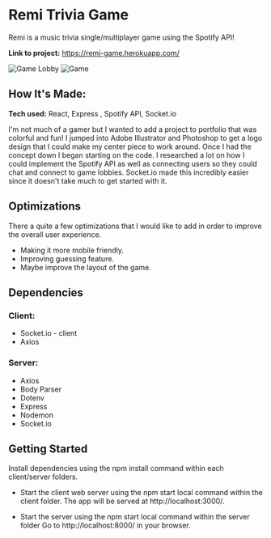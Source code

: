 # Remi Trivia Game
Remi is a music trivia single/multiplayer game using the Spotify API!

**Link to project:** https://remi-game.herokuapp.com/

![Game Lobby](../remi/client/src/assets/remi_home.png)
![Game](../remi/client/src/assets/remi_game.png)

## How It's Made:

**Tech used:** React, Express , Spotify API, Socket.io

I'm not much of a gamer but I wanted to add a project to portfolio that was colorful and fun! I jumped into Adobe Illustrator and Photoshop to get a logo design that I could make my center piece to work around. Once I had the concept down I began starting on the code. I researched a lot on how I could implement the Spotify API as well as connecting users so they could chat and connect to game lobbies. Socket.io made this incredibly easier since it doesn't take much to get started with it. 

## Optimizations

There a quite a few optimizations that I would like to add in order to improve the overall user experience. 
  - Making it more mobile friendly.
  - Improving guessing feature.
  - Maybe improve the layout of the game.

## Dependencies
### Client:
- Socket.io - client
- Axios

### Server:
- Axios
- Body Parser
- Dotenv
- Express
- Nodemon
- Socket.io

## Getting Started
Install dependencies using the npm install command within each client/server folders.

- Start the client web server using the npm start local command within the client folder. The app will be served at http://localhost:3000/.

- Start the server using the npm start local command within the server folder Go to http://localhost:8000/ in your browser.


